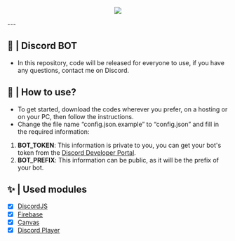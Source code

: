 <p align="center">
    <img src="https://discord.c99.nl/widget/theme-4/821086275204808764.png"/>
</p>
---

## 🚀 | Discord BOT
- In this repository, code will be released for everyone to use, if you have any questions, contact me on Discord.

## 🤔 | How to use?

* To get started, download the codes wherever you prefer, on a hosting or on your PC, then follow the instructions.
* Change the file name “config.json.example” to “config.json” and fill in the required information:
1. <b>BOT_TOKEN</b>: This information is private to you, you can get your bot's token from the [Discord Developer Portal](https://discord.com/developers/applications).
2. <b>BOT_PREFIX</b>: This information can be public, as it will be the prefix of your bot.

## ✨ | Used modules
- [x] [DiscordJS](https://discord.js.org/)
- [x] [Firebase](https://firebase.google.com/)
- [x] [Canvas](https://www.npmjs.com/package/canvas)
- [x] [Discord Player](https://discord-player.js.org/)
